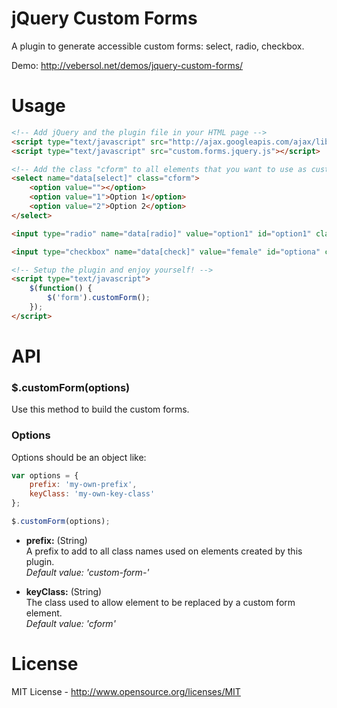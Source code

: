 # jQuery Custom Forms

A plugin to generate accessible custom forms: select, radio, checkbox.

Demo: http://vebersol.net/demos/jquery-custom-forms/

# Usage

```html
<!-- Add jQuery and the plugin file in your HTML page -->
<script type="text/javascript" src="http://ajax.googleapis.com/ajax/libs/jquery/1.7.2/jquery.min.js"></script>
<script type="text/javascript" src="custom.forms.jquery.js"></script>

<!-- Add the class "cform" to all elements that you want to use as custom form -->
<select name="data[select]" class="cform">
	<option value=""></option>
	<option value="1">Option 1</option>
	<option value="2">Option 2</option>
</select>

<input type="radio" name="data[radio]" value="option1" id="option1" class="cform">

<input type="checkbox" name="data[check]" value="female" id="optiona" class="cform">

<!-- Setup the plugin and enjoy yourself! -->
<script type="text/javascript">
	$(function() {
		$('form').customForm();
	});
</script>
```

# API

### $.customForm(options)

Use this method to build the custom forms.

### Options

Options should be an object like:

```javascript
var options = {
	prefix: 'my-own-prefix',
	keyClass: 'my-own-key-class'
};

$.customForm(options);
```

* **prefix:** (String)  
A prefix to add to all class names used on elements created by this plugin.  
*Default value: 'custom-form-'*

* **keyClass:** (String)  
The class used to allow element to be replaced by a custom form element.  
*Default value: 'cform'*

# License

MIT License - http://www.opensource.org/licenses/MIT
